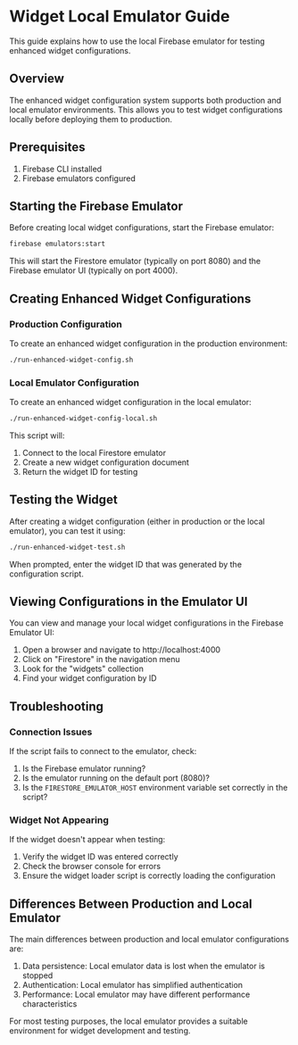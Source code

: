 # Widget Local Emulator Guide

This guide explains how to use the local Firebase emulator for testing enhanced widget configurations.

## Overview

The enhanced widget configuration system supports both production and local emulator environments. This allows you to test widget configurations locally before deploying them to production.

## Prerequisites

1. Firebase CLI installed
2. Firebase emulators configured

## Starting the Firebase Emulator

Before creating local widget configurations, start the Firebase emulator:

```bash
firebase emulators:start
```

This will start the Firestore emulator (typically on port 8080) and the Firebase emulator UI (typically on port 4000).

## Creating Enhanced Widget Configurations

### Production Configuration

To create an enhanced widget configuration in the production environment:

```bash
./run-enhanced-widget-config.sh
```

### Local Emulator Configuration

To create an enhanced widget configuration in the local emulator:

```bash
./run-enhanced-widget-config-local.sh
```

This script will:
1. Connect to the local Firestore emulator
2. Create a new widget configuration document
3. Return the widget ID for testing

## Testing the Widget

After creating a widget configuration (either in production or the local emulator), you can test it using:

```bash
./run-enhanced-widget-test.sh
```

When prompted, enter the widget ID that was generated by the configuration script.

## Viewing Configurations in the Emulator UI

You can view and manage your local widget configurations in the Firebase Emulator UI:

1. Open a browser and navigate to http://localhost:4000
2. Click on "Firestore" in the navigation menu
3. Look for the "widgets" collection
4. Find your widget configuration by ID

## Troubleshooting

### Connection Issues

If the script fails to connect to the emulator, check:

1. Is the Firebase emulator running?
2. Is the emulator running on the default port (8080)?
3. Is the `FIRESTORE_EMULATOR_HOST` environment variable set correctly in the script?

### Widget Not Appearing

If the widget doesn't appear when testing:

1. Verify the widget ID was entered correctly
2. Check the browser console for errors
3. Ensure the widget loader script is correctly loading the configuration

## Differences Between Production and Local Emulator

The main differences between production and local emulator configurations are:

1. Data persistence: Local emulator data is lost when the emulator is stopped
2. Authentication: Local emulator has simplified authentication
3. Performance: Local emulator may have different performance characteristics

For most testing purposes, the local emulator provides a suitable environment for widget development and testing.
